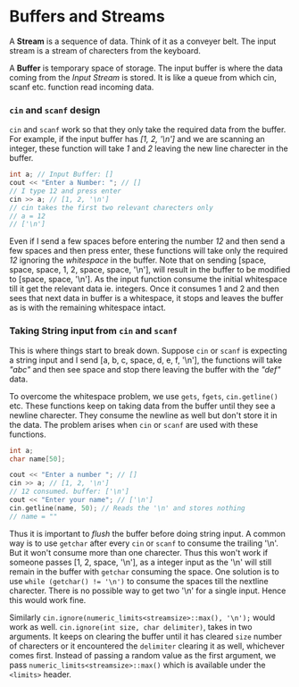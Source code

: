 # Buffers and Streams

A **Stream** is a sequence of data. Think of it as a conveyer belt. The input stream is a stream of charecters from the keyboard.

A **Buffer** is temporary space of storage. The input buffer is where the data coming from the _Input Stream_ is stored. It is like a queue from which cin, scanf etc. function read incoming data.

### `cin` and `scanf` design

`cin` and `scanf` work so that they only take the required data from the buffer. For example, if the input buffer has _[1, 2, '\n']_ and we are scanning an integer, these function will take _1_ and _2_ leaving the new line charecter in the buffer.

```c++
int a; // Input Buffer: []
cout << "Enter a Number: "; // []
// I type 12 and press enter
cin >> a; // [1, 2, '\n']
// cin takes the first two relevant charecters only
// a = 12
// ['\n']
```

Even if I send a few spaces before entering the number _12_ and then send a few spaces and then press enter, these functions will take only the required _12_ ignoring the _whitespace_ in the buffer. Note that on sending [space, space, space, 1, 2, space, space, '\n'], will result in the buffer to be modified to [space, space, '\n']. As the input function consume the initial whitespace till it get the relevant data ie. integers. Once it consumes 1 and 2 and then sees that next data in buffer is a whitespace, it stops and leaves the buffer as is with the remaining whitespace intact.

### Taking String input from `cin` and `scanf`

This is where things start to break down. Suppose `cin` or `scanf` is expecting a string input and I send [a, b, c, space, d, e, f, '\n'], the functions will take _"abc"_ and then see space and stop there leaving the buffer with the _"def"_ data.

To overcome the whitespace problem, we use `gets`, `fgets`, `cin.getline()` etc. These functions keep on taking data from the buffer until they see a newline charecter. They consume the newline as well but don't store it in the data. The problem arises when `cin` or `scanf` are used with these functions.

```cpp
int a;
char name[50];

cout << "Enter a number "; // []
cin >> a; // [1, 2, '\n']
// 12 consumed. buffer: ['\n']
cout << "Enter your name"; // ['\n']
cin.getline(name, 50); // Reads the '\n' and stores nothing
// name = ""
```

Thus it is important to _flush_ the buffer before doing string input. A common way is to use `getchar` after every `cin` or `scanf` to consume the trailing '\n'. But it won't consume more than one charecter. Thus this won't work if someone passes [1, 2, space, '\n'], as a integer input as the '\n' will still remain in the buffer with `getchar` consuming the space.
One solution is to use `while (getchar() != '\n')` to consume the spaces till the nextline charecter. There is no possible way to get two '\n' for a single input. Hence this would work fine.

Similarly `cin.ignore(numeric_limits<streamsize>::max(), '\n');` would work as well. `cin.ignore(int size, char delimiter)`, takes in two arguments. It keeps on clearing the buffer until it has cleared `size` number of charecters or it encountered the `delimiter` clearing it as well, whichever comes first. Instead of passing a random value as the first argument, we pass `numeric_limits<streamsize>::max()` which is available under the `<limits>` header.

